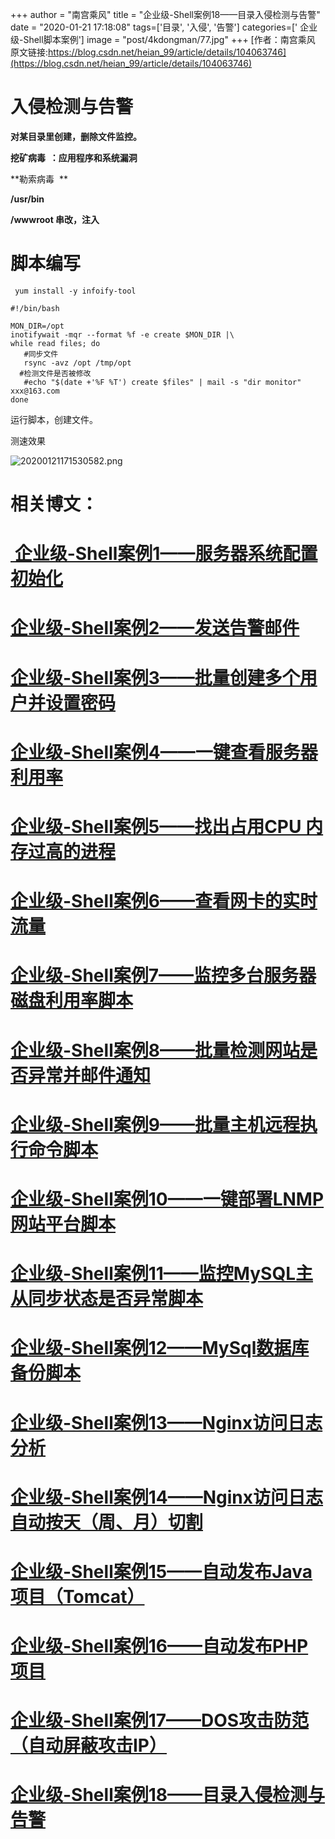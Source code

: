 +++
author = "南宫乘风"
title = "企业级-Shell案例18——目录入侵检测与告警"
date = "2020-01-21 17:18:08"
tags=['目录', '入侵', '告警']
categories=[' 企业级-Shell脚本案例']
image = "post/4kdongman/77.jpg"
+++
[作者：南宫乘风   原文链接:https://blog.csdn.net/heian_99/article/details/104063746](https://blog.csdn.net/heian_99/article/details/104063746)

# 入侵检测与告警

**对某目录里创建，删除文件监控。**

**挖矿病毒  ：应用程序和系统漏洞**

**勒索病毒  **

**/usr/bin**

**/wwwroot 串改，注入**

# 脚本编写

```
 yum install -y infoify-tool

```

```
#!/bin/bash

MON_DIR=/opt
inotifywait -mqr --format %f -e create $MON_DIR |\
while read files; do
   #同步文件
   rsync -avz /opt /tmp/opt
  #检测文件是否被修改
   #echo "$(date +'%F %T') create $files" | mail -s "dir monitor" xxx@163.com
done
```

运行脚本，创建文件。

测速效果

![20200121171530582.png](https://img-blog.csdnimg.cn/20200121171530582.png)

# 相关博文：

# [ 企业级-Shell案例1——服务器系统配置初始化](https://blog.csdn.net/heian_99/article/details/104027379)

# [企业级-Shell案例2——发送告警邮件](https://blog.csdn.net/heian_99/article/details/104028229)

# [企业级-Shell案例3——批量创建多个用户并设置密码](https://blog.csdn.net/heian_99/article/details/104028407)

# [企业级-Shell案例4——一键查看服务器利用率](https://blog.csdn.net/heian_99/article/details/104028739)

# [企业级-Shell案例5——找出占用CPU 内存过高的进程](https://blog.csdn.net/heian_99/article/details/104030019)

# [企业级-Shell案例6——查看网卡的实时流量](https://blog.csdn.net/heian_99/article/details/104030173)

# [企业级-Shell案例7——监控多台服务器磁盘利用率脚本](https://blog.csdn.net/heian_99/article/details/104031458)

# [企业级-Shell案例8——批量检测网站是否异常并邮件通知](https://blog.csdn.net/heian_99/article/details/104032121)

# [企业级-Shell案例9——批量主机远程执行命令脚本](https://blog.csdn.net/heian_99/article/details/104039706)

# [企业级-Shell案例10——一键部署LNMP网站平台脚本](https://blog.csdn.net/heian_99/article/details/104039886)

# [企业级-Shell案例11——监控MySQL主从同步状态是否异常脚本](https://blog.csdn.net/heian_99/article/details/104040379)

# [企业级-Shell案例12——MySql数据库备份脚本](https://blog.csdn.net/heian_99/article/details/104061077)

# [企业级-Shell案例13——Nginx访问日志分析](https://blog.csdn.net/heian_99/article/details/104061361)

# [企业级-Shell案例14——Nginx访问日志自动按天（周、月）切割](https://blog.csdn.net/heian_99/article/details/104061818)

# [企业级-Shell案例15——自动发布Java项目（Tomcat）](https://blog.csdn.net/heian_99/article/details/104062470)

# [企业级-Shell案例16——自动发布PHP项目](https://blog.csdn.net/heian_99/article/details/104062967)

# [企业级-Shell案例17——DOS攻击防范（自动屏蔽攻击IP）](https://blog.csdn.net/heian_99/article/details/104063402)

# [企业级-Shell案例18——目录入侵检测与告警](https://blog.csdn.net/heian_99/article/details/104063746)
